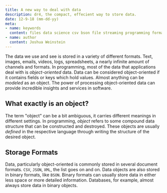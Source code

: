 ```yaml
---
title: A new way to deal with data
description: dr4, the compact, effecient way to store data.
date: 12-9-18 (mm-dd-yy)
meta:
- name: keywords
  content: files data science csv bson file streaming programming format
- name: author
  content: Joshua Weinstein
---
```


The data we use and see is stored in a variety of different formats. Text, images, emails, videos, logs, spreadsheets, a nearly infinite amount of channels and formats. In programming, most of the data that applications deal with is *object-oriented* data. Data can be considered object-oriented if it contains fields or keys which hold values. Almost anything can be *modeled* as an object. The power of processing object-oriented data can provide incredible insights and services in software.

## What exactly is an object?

The term "object" can be a bit ambiguous, it carries different meanings in different settings. In programming, *object* refers to some compound data structure that can be constructed and destroyed. These objects are usually *defined* in the respective language through writing the structure of the desired object.


## Storage Formats

Data, particularly object-oriented is commonly stored in several document formats. `CSV`, `JSON`, `XML`, the list goes on and on. Data objects are also stored in binary formats, like `BSON`. Binary formats can usually store data in either less space or more detailed information. Databases, for example, almost always store data in binary objects.
